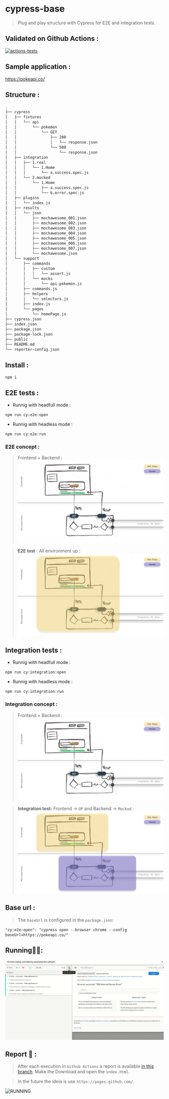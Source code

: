 # cypress-base
> Plug and play structure with Cypress for E2E and integration tests.

## Validated on Github Actions :
[![actions-tests](https://github.com/victorcampos-mbciet/cypress-base/actions/workflows/cypress-test.yml/badge.svg)](https://github.com/victorcampos-mbciet/cypress-base/actions/workflows/cypress-test.yml)

## Sample application :
https://pokeapi.co/

## Structure :
```
.
├── cypress
│   ├── fixtures
│   │   └── api
│   │       └── pokemon
│   │           └── GET
│   │               ├── 200
│   │               │   └── response.json
│   │               └── 500
│   │                   └── response.json
│   ├── integration
│   │   ├── 1.real
│   │   │   └── 1.Home
│   │   │       └── a.success.spec.js
│   │   └── 2.mocked
│   │       └── 1.Home
│   │           ├── a.success.spec.js
│   │           └── b.error.spec.js
│   ├── plugins
│   │   └── index.js
│   ├── results
│   │   └── json
│   │       ├── mochawesome_001.json
│   │       ├── mochawesome_002.json
│   │       ├── mochawesome_003.json
│   │       ├── mochawesome_004.json
│   │       ├── mochawesome_005.json
│   │       ├── mochawesome_006.json
│   │       ├── mochawesome_007.json
│   │       └── mochawesome.json
│   └── support
│       ├── commands
│       │   ├── custom
│       │   │   └── assert.js
│       │   └── mocks
│       │       └── api-pokemon.js
│       ├── commands.js
│       ├── helpers
│       │   └── selectors.js
│       ├── index.js
│       └── pages
│           └── homePage.js
├── cypress.json
├── index.json
├── package.json
├── package-lock.json
├── public
├── README.md
└── reporter-config.json
```

## Install :
```
npm i
```

## E2E tests :
- Runnig with headfull mode :
```
npm run cy:e2e:open
```
- Runnig with headless mode :
```
npm run cy:e2e:run
```

### E2E concept :
> Frontend + Backend :  
![ARCH](support/draw-arq.png)

> **E2E test** : All environment up : 
![ARCH](support/draw-e2e.png)

## Integration tests :

- Runnig with headfull mode :
```
npm run cy:integration:open
```
- Runnig with headless mode :
```
npm run cy:integration:run
```
### Integration concept :
> Frontend + Backend :  
![ARCH](support/draw-arq.png)

>  **Integration test:** Frontend → `UP` and Backend → `Mocked` : 
![ARCH](support/draw-integration.png)

## Base url :
> The `baseUrl` is configured in the `package.json`:
```
"cy:e2e:open": "cypress open --browser chrome --config baseUrl=https://pokeapi.co/"
```

## Running🏃🏃: 
![RUNNING](support/running.gif)

## Report 📝 :
> After each execution in `Github Actions` a report is available [in this branch](https://github.com/victorcampos-mbciet/cypress-base/tree/gh-pages). Make the Download and open the `index.html`.

> In the future the ideia is use `https://pages.github.com/`.

![RUNNING](support/report.gif)
